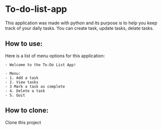 # To-do-list-app

This application was made with python and its purpose is to help you keep track of your daily tasks. You can create task, update tasks, delate tasks.

## How to use:
Here is a list of menu options for this application:

```
- Welcome to the To-Do List App!

- Menu:
- 1. Add a task
- 2. View tasks
- 3 Mark a task as complete
- 4. Delete a task
- 5. Quit

```

## How to clone:
Clone this project

```bash

```